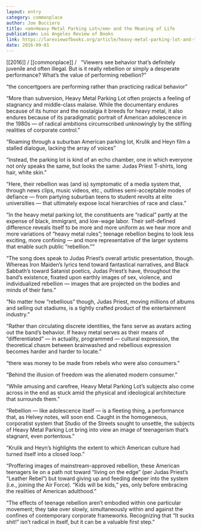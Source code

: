 ```yaml
---
layout: entry
category: commonplace
author: Joe Bucciero
title: <em>Heavy Metal Parking Lot</em> and the Meaning of Life
publication: Los Angeles Review of Books
link: https://lareviewofbooks.org/article/heavy-metal-parking-lot-and-the-meaning-of-life/
date: 2016-09-01
---
```


[[2016]] / [[commonplace]] / 
 
“Viewers see behavior that’s definitely juvenile and often illegal. But is it really rebellion or simply a desperate performance? What’s the value of performing rebellion?”

“the concertgoers are performing rather than practicing radical behavior”

“More than subversion, Heavy Metal Parking Lot often projects a feeling of stagnancy and middle-class malaise. While the documentary endures because of its humor and the nostalgia it breeds for heavy metal, it also endures because of its paradigmatic portrait of American adolescence in the 1980s — of radical ambitions circumscribed unknowingly by the stifling realities of corporate control.”

“Roaming through a suburban American parking lot, Krulik and Heyn film a stalled dialogue, lacking the array of voices”

“Instead, the parking lot is kind of an echo chamber, one in which everyone not only speaks the same, but looks the same: Judas Priest T-shirts, long hair, white skin.”

“Here, their rebellion was (and is) symptomatic of a media system that, through news clips, music videos, etc., outlines semi-acceptable modes of defiance — from partying suburban teens to student revolts at elite universities — that ultimately expose local hierarchies of race and class.”

“In the heavy metal parking lot, the constituents are “radical” partly at the expense of black, immigrant, and low-wage labor. Their self-defined difference reveals itself to be more and more uniform as we hear more and more variations of “heavy metal rules”; teenage rebellion begins to look less exciting, more confining — and more representative of the larger systems that enable such public “rebellion.””

“The song does speak to Judas Priest’s overall artistic presentation, though. Whereas Iron Maiden’s lyrics tend toward fantastical narratives, and Black Sabbath’s toward Satanist poetics, Judas Priest’s have, throughout the band’s existence, fixated upon earthly images of sex, violence, and individualized rebellion — images that are projected on the bodies and minds of their fans.”

“No matter how “rebellious” though, Judas Priest, moving millions of albums and selling out stadiums, is a tightly crafted product of the entertainment industry.”

“Rather than circulating discrete identities, the fans serve as avatars acting out the band’s behavior. If heavy metal serves as their means of “differentiated” — in actuality, programmed — cultural expression, the theoretical chasm between brainwashed and rebellious expression becomes harder and harder to locate.”

“there was money to be made from rebels who were also consumers.”

“Behind the illusion of freedom was the alienated modern consumer.”

“While amusing and carefree, Heavy Metal Parking Lot’s subjects also come across in the end as stuck amid the physical and ideological architecture that surrounds them.”

“Rebellion — like adolescence itself — is a fleeting thing, a performance that, as Helvey notes, will soon end. Caught in the homogeneous, corporatist system that Studio of the Streets sought to unsettle, the subjects of Heavy Metal Parking Lot bring into view an image of teenagerism that’s stagnant, even portentous.”

“Krulik and Heyn’s highlights the extent to which American culture had turned itself into a closed loop.”

“Proffering images of mainstream-approved rebellion, these American teenagers lie on a path not toward “living on the edge” (per Judas Priest’s “Leather Rebel”) but toward giving up and feeding deeper into the system (i.e., joining the Air Force). “Kids will be kids,” yes, only before embracing the realities of American adulthood.”

“The effects of teenage rebellion aren’t embodied within one particular movement; they take over slowly, simultaneously within and against the confines of contemporary corporate frameworks. Recognizing that “It sucks shit!” isn’t radical in itself, but it can be a valuable first step.”
